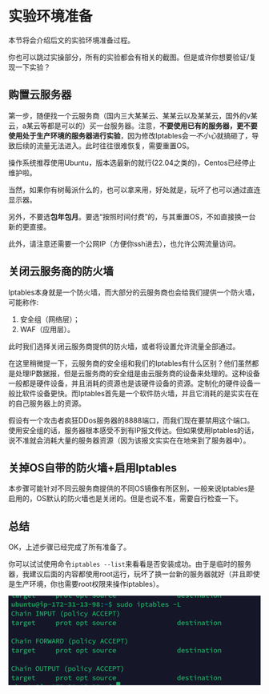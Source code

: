 # 实验环境准备

本节将会介绍后文的实验环境准备过程。

你也可以跳过实操部分，所有的实验都会有相关的截图。但是或许你想要验证/复现一下实验？

## 购置云服务器

第一步，随便找一个云服务商（国内三大某某云、某某云以及某某云，国外的v某云，a某云等都是可以的）买一台服务器。注意，**不要使用已有的服务器，更不要使用处于生产环境的服务器进行实验**，因为修改Iptables会*一不小心*就搞砸了，导致后续的流量无法进入。此时往往很难恢复，需要重置OS。

操作系统推荐使用Ubuntu，版本选最新的就行(22.04之类的)，Centos已经停止维护啦。

当然，如果你有树莓派什么的，也可以拿来用，好处就是，玩坏了也可以通过直连显示器。

另外，不要选**包年包月**。要选“按照时间付费”的，与其重置OS，不如直接换一台新的更直接。

此外，请注意还需要一个公网IP（方便你ssh进去），也允许公网流量访问。

## 关闭云服务商的防火墙

Iptables本身就是一个防火墙，而大部分的云服务商也会给我们提供一个防火墙，可能称作:
1. 安全组（网络层）；
2. WAF（应用层）。

此时我们选择关闭云服务商提供的防火墙，或者将设置允许流量全部通过。

在这里稍微提一下，云服务商的安全组和我们的Iptables有什么区别？他们虽然都是处理IP数据报，但是云服务商的安全组是由云服务商的设备来处理的。这种设备一般都是硬件设备，并且消耗的资源也是该硬件设备的资源。定制化的硬件设备一般比软件设备更快。而Iptables首先是一个软件防火墙，并且它消耗的是实实在在的自己服务器上的资源。

假设有一个攻击者疯狂DDos服务器的8888端口，而我们现在要禁用这个端口。使用安全组的话，服务器根本感受不到有IP报文传达。但如果使用Iptables的话，说不准就会消耗大量的服务器资源（因为该报文实实在在地来到了服务器中）。

## 关掉OS自带的防火墙+启用Iptables

本步骤可能针对不同云服务商提供的不同OS镜像有所区别，一般来说Iptables是启用的，OS默认的防火墙也是关闭的。但是也说不准，需要自行检查一下。


## 总结

OK，上述步骤已经完成了所有准备了。

你可以试试使用命令`iptables --list`来看看是否安装成功。由于是临时的服务器，我建议后面的内容都使用root运行，玩坏了换一台新的服务器就好（并且即使是生产环境，你也需要root权限来操作iptables）。

![](./images/iptables-1.png)
